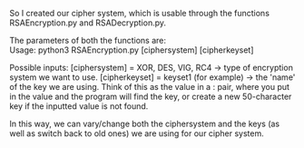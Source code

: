
So I created our cipher system, which is usable through the functions RSAEncryption.py and RSADecryption.py. 

The parameters of both the functions are:  
Usage: python3 RSAEncryption.py [ciphersystem] [cipherkeyset]

Possible inputs: 
[ciphersystem] = XOR, DES, VIG, RC4       -> type of encryption system we want to use. 
[cipherkeyset] = keyset1 (for example)    -> the 'name' of the key we are using. Think of this as the value in a <value>:<key> pair, where you put in the value and 
                                             the program will find the key, or create a new 50-character key if the inputted value is not found. 

In this way, we can vary/change both the ciphersystem and the keys (as well as switch back to old ones) we are using for our cipher system. 


